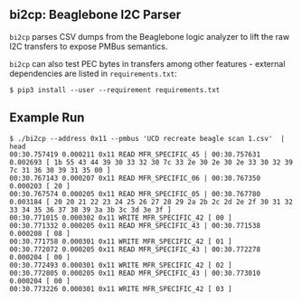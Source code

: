 ## bi2cp: Beaglebone I2C Parser

`bi2cp` parses CSV dumps from the Beaglebone logic analyzer to lift the raw I2C
transfers to expose PMBus semantics.

`bi2cp` can also test PEC bytes in transfers among other features - external
dependencies are listed in `requirements.txt`:

```
$ pip3 install --user --requirement requirements.txt
```

## Example Run

```
$ ./bi2cp --address 0x11 --pmbus 'UCD recreate beagle scan 1.csv'  | head
00:30.757419 0.000211 0x11 READ MFR_SPECIFIC_45 | 00:30.757631 0.002693 [ 1b 55 43 44 39 30 33 32 30 7c 33 2e 30 2e 30 2e 33 30 32 39 7c 31 36 30 39 31 35 00 ] 
00:30.767143 0.000207 0x11 READ MFR_SPECIFIC_06 | 00:30.767350 0.000203 [ 20 ] 
00:30.767574 0.000205 0x11 READ MFR_SPECIFIC_05 | 00:30.767780 0.003184 [ 20 20 21 22 23 24 25 26 27 28 29 2a 2b 2c 2d 2e 2f 30 31 32 33 34 35 36 37 38 39 3a 3b 3c 3d 3e 3f ] 
00:30.771015 0.000302 0x11 WRITE MFR_SPECIFIC_42 [ 00 ]
00:30.771332 0.000205 0x11 READ MFR_SPECIFIC_43 | 00:30.771538 0.000208 [ 08 ] 
00:30.771758 0.000301 0x11 WRITE MFR_SPECIFIC_42 [ 01 ]
00:30.772072 0.000205 0x11 READ MFR_SPECIFIC_43 | 00:30.772278 0.000204 [ 00 ] 
00:30.772493 0.000301 0x11 WRITE MFR_SPECIFIC_42 [ 02 ]
00:30.772805 0.000205 0x11 READ MFR_SPECIFIC_43 | 00:30.773010 0.000204 [ 00 ] 
00:30.773226 0.000301 0x11 WRITE MFR_SPECIFIC_42 [ 03 ]
```
